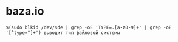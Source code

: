 # baza.io

```$(sudo blkid /dev/sde | grep -oE 'TYPE=.[a-z0-9]+' | grep -oE '[^type="]+') выводит тип файловой системы```